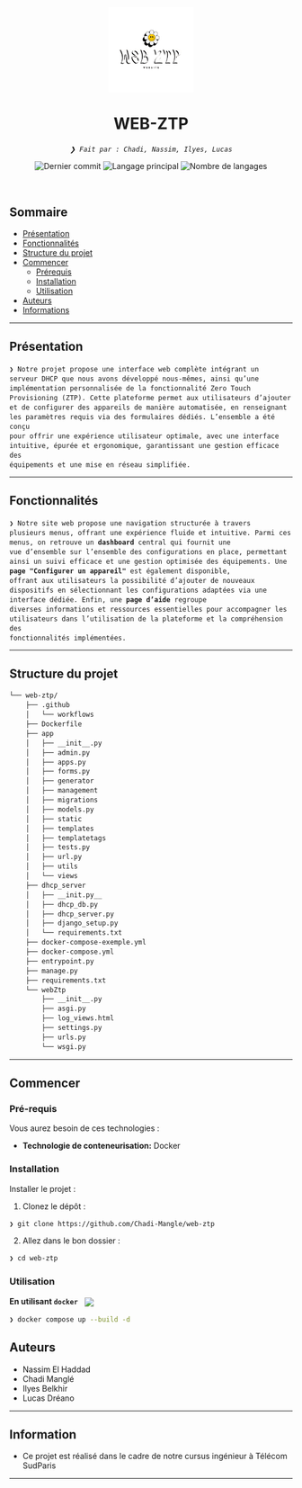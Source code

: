 <p align="center">
    <img src="https://raw.githubusercontent.com/Chadi-Mangle/web-ztp/refs/heads/main/logo.png" align="center" width="30%">
</p>
<p align="center"><h1 align="center">WEB-ZTP</h1></p>
<p align="center">
    <em><code>❯ Fait par : Chadi, Nassim, Ilyes, Lucas</code></em>
</p>
<p align="center">
    <img src="https://img.shields.io/github/last-commit/Chadi-Mangle/web-ztp?style=default&logo=git&logoColor=white&color=0080ff" alt="Dernier commit">
    <img src="https://img.shields.io/github/languages/top/Chadi-Mangle/web-ztp?style=default&color=0080ff" alt="Langage principal">
    <img src="https://img.shields.io/github/languages/count/Chadi-Mangle/web-ztp?style=default&color=0080ff" alt="Nombre de langages">
</p>
<p align="center">
</p>
<p align="center">
</p>
<br>

##  Sommaire

- [ Présentation ](#-overview)
- [ Fonctionnalités ](#-features)
- [ Structure du projet ](#-project-structure)
- [ Commencer](#-getting-started)
  - [ Prérequis ](#-prerequisites)
  - [ Installation](#-installation)
  - [ Utilisation](#-usage)
- [ Auteurs ](#-contributing)
- [ Informations ](#-acknowledgments)

---

##  Présentation

<code>❯ Notre projet propose une interface web complète intégrant un serveur DHCP que nous avons développé nous-mêmes, ainsi qu’une implémentation personnalisée de la fonctionnalité Zero Touch Provisioning (ZTP). Cette plateforme permet aux utilisateurs d’ajouter et de configurer des appareils de manière automatisée, en renseignant les paramètres requis via des formulaires dédiés. L’ensemble a été conçu pour offrir une expérience utilisateur optimale, avec une interface intuitive, épurée et ergonomique, garantissant une gestion efficace des équipements et une mise en réseau simplifiée.</code>

---

##  Fonctionnalités

<code>❯ Notre site web propose une navigation structurée à travers plusieurs menus, offrant une expérience fluide et intuitive. Parmi ces menus, on retrouve un **dashboard** central qui fournit une vue d’ensemble sur l’ensemble des configurations en place, permettant ainsi un suivi efficace et une gestion optimisée des équipements. Une **page "Configurer un appareil"** est également disponible, offrant aux utilisateurs la possibilité d’ajouter de nouveaux dispositifs en sélectionnant les configurations adaptées via une interface dédiée. Enfin, une **page d’aide** regroupe diverses informations et ressources essentielles pour accompagner les utilisateurs dans l’utilisation de la plateforme et la compréhension des fonctionnalités implémentées.</code>

---

##  Structure du projet

```sh
└── web-ztp/
    ├── .github
    │   └── workflows
    ├── Dockerfile
    ├── app
    │   ├── __init__.py
    │   ├── admin.py
    │   ├── apps.py
    │   ├── forms.py
    │   ├── generator
    │   ├── management
    │   ├── migrations
    │   ├── models.py
    │   ├── static
    │   ├── templates
    │   ├── templatetags
    │   ├── tests.py
    │   ├── url.py
    │   ├── utils
    │   └── views
    ├── dhcp_server
    │   ├── __init.py__
    │   ├── dhcp_db.py
    │   ├── dhcp_server.py
    │   ├── django_setup.py
    │   └── requirements.txt
    ├── docker-compose-exemple.yml
    ├── docker-compose.yml
    ├── entrypoint.py
    ├── manage.py
    ├── requirements.txt
    └── webZtp
        ├── __init__.py
        ├── asgi.py
        ├── log_views.html
        ├── settings.py
        ├── urls.py
        └── wsgi.py
```

---
##  Commencer

###  Pré-requis

Vous aurez besoin de ces technologies :

- **Technologie de conteneurisation:** Docker


###  Installation

Installer le projet :

1. Clonez le dépôt :
```sh
❯ git clone https://github.com/Chadi-Mangle/web-ztp
```

2. Allez dans le bon dossier :
```sh
❯ cd web-ztp
```

###  Utilisation

**En utilisant `docker`** &nbsp; [<img align="center" src="https://img.shields.io/badge/Docker-2CA5E0.svg?style={badge_style}&logo=docker&logoColor=white" />](https://www.docker.com/)

```sh
❯ docker compose up --build -d
```

## Auteurs

- Nassim El Haddad
- Chadi Manglé
- Ilyes Belkhir
- Lucas Dréano

---

##  Information

- Ce projet est réalisé dans le cadre de notre cursus ingénieur à Télécom SudParis

---
